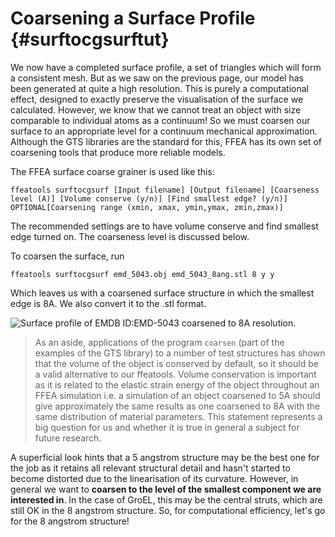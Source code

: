 Coarsening a Surface Profile {#surftocgsurftut}
=============================

We now have a completed surface profile, a set of triangles which will form a consistent mesh. But as we saw on the previous page, our model has been generated at quite a high resolution. This is purely a computational effect, designed to exactly preserve the visualisation of the surface we calculated. However, we know that we cannot treat an object with size comparable to individual atoms as a continuum! So we must coarsen our surface to an appropriate level for a continuum mechanical approximation. Although the GTS libraries are the standard for this, FFEA has its own set of coarsening tools that produce more reliable models.

The FFEA surface coarse grainer is used like this:

	ffeatools surftocgsurf [Input filename] [Output filename] [Coarseness level (A)] [Volume conserve (y/n)] [Find smallest edge? (y/n)] OPTIONAL[Coarsening range (xmin, xmax, ymin,ymax, zmin,zmax)]

The recommended settings are to have volume conserve and find smallest edge turned on. The coarseness level is discussed below.

To coarsen the surface, run

	ffeatools surftocgsurf emd_5043.obj emd_5043_8ang.stl 8 y y

Which leaves us with a coarsened surface structure in which the smallest edge is 8A. We also convert it to the .stl format.


![Surface profile of EMDB ID:EMD-5043 coarsened to 8A resolution.](emd_5043_1angto8angsurf.png "GroEL Coarsened Surface Profile")

> As an aside, applications of the program ` coarsen ` (part of the examples of the GTS library) to a number of test structures has shown that the volume of the object is conserved by default, so it should be a valid alternative to our ffeatools.  Volume conservation is important as it is related to the elastic strain energy of the object throughout an FFEA simulation i.e. a simulation of an object coarsened to 5A should give approximately the same results as one coarsened to 8A with the same distribution of material parameters. This statement represents a big question for us and whether it is true in general a subject for future research.
   

A superficial look hints that a 5 angstrom structure may be the best one for the job as it retains all relevant structural detail and hasn't started to become distorted due to the linearisation of its curvature. However, in general we want to **coarsen to the level of the smallest component we are interested in**. In the case of GroEL, this may be the central struts, which are still OK in the 8 angstrom structure. So, for computational efficiency, let's go for the 8 angstrom structure!
